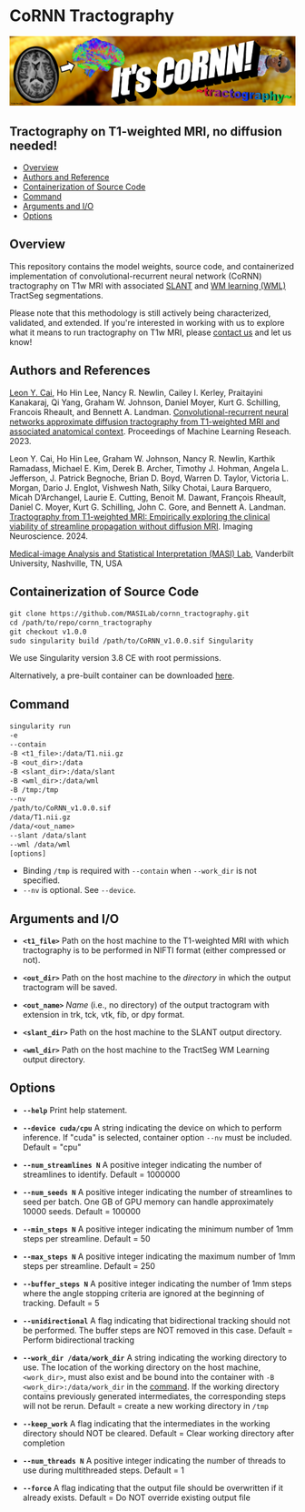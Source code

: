 # CoRNN Tractography

![itscornn](https://github.com/MASILab/cornn_tractography/blob/master/CoRNN.png?raw=true)

## Tractography on T1-weighted MRI, no diffusion needed!

* [Overview](#overview)
* [Authors and Reference](#authors-and-reference)
* [Containerization of Source Code](#containerization-of-source-code)
* [Command](#command)
* [Arguments and I/O](#arguments-and-io)
* [Options](#options)

## Overview

This repository contains the model weights, source code, and containerized implementation of convolutional-recurrent neural network (CoRNN) tractography on T1w MRI with associated [SLANT](https://github.com/MASILab/SLANTbrainSeg) and [WM learning (WML)](https://github.com/MASILab/WM_learning_release) TractSeg segmentations. 

Please note that this methodology is still actively being characterized, validated, and extended. If you're interested in working with us to explore what it means to run tractography on T1w MRI, please [contact us](#authors-and-reference) and let us know!

## Authors and References

[Leon Y. Cai](mailto:leon.y.cai@vanderbilt.edu), Ho Hin Lee, Nancy R. Newlin, Cailey I. Kerley, Praitayini Kanakaraj, Qi Yang, Graham W. Johnson, Daniel Moyer, Kurt G. Schilling, Francois Rheault, and Bennett A. Landman. [Convolutional-recurrent neural networks approximate diffusion tractography from T1-weighted MRI and associated anatomical context](https://www.biorxiv.org/content/10.1101/2023.02.25.530046v2). Proceedings of Machine Learning Reseach. 2023.

Leon Y. Cai, Ho Hin Lee, Graham W. Johnson, Nancy R. Newlin, Karthik Ramadass, Michael E. Kim, Derek B. Archer, Timothy J. Hohman, Angela L. Jefferson, J. Patrick Begnoche, Brian D. Boyd, Warren D. Taylor, Victoria L. Morgan, Dario J. Englot, Vishwesh Nath, Silky Chotai, Laura Barquero, Micah D’Archangel, Laurie E. Cutting, Benoit M. Dawant, François Rheault, Daniel C. Moyer, Kurt G. Schilling, John C. Gore, and Bennett A. Landman. [Tractography from T1-weighted MRI: Empirically exploring the clinical viability of streamline propagation without diffusion MRI](https://direct.mit.edu/imag/article/doi/10.1162/imag_a_00259/123726/Tractography-from-T1-weighted-MRI-Empirically). Imaging Neuroscience. 2024.

[Medical-image Analysis and Statistical Interpretation (MASI) Lab](https://my.vanderbilt.edu/masi), Vanderbilt University, Nashville, TN, USA

## Containerization of Source Code

    git clone https://github.com/MASILab/cornn_tractography.git
    cd /path/to/repo/cornn_tractography
    git checkout v1.0.0
    sudo singularity build /path/to/CoRNN_v1.0.0.sif Singularity

We use Singularity version 3.8 CE with root permissions.

Alternatively, a pre-built container can be downloaded [here](https://masi.vuse.vanderbilt.edu/CoRNN/CoRNN_v1.0.0.sif).

## Command

    singularity run 
    -e 
    --contain
    -B <t1_file>:/data/T1.nii.gz
    -B <out_dir>:/data
    -B <slant_dir>:/data/slant
    -B <wml_dir>:/data/wml
    -B /tmp:/tmp
    --nv
    /path/to/CoRNN_v1.0.0.sif
    /data/T1.nii.gz
    /data/<out_name>
    --slant /data/slant
    --wml /data/wml
    [options]
    
* Binding `/tmp` is required with `--contain` when `--work_dir` is not specified.
* `--nv` is optional. See `--device`.

## Arguments and I/O

* **`<t1_file>`** Path on the host machine to the T1-weighted MRI with which tractography is to be performed in NIFTI format (either compressed or not).

* **`<out_dir>`** Path on the host machine to the *directory* in which the output tractogram will be saved.

* **`<out_name>`** *Name* (i.e., no directory) of the output tractogram with extension in trk, tck, vtk, fib, or dpy format.

* **`<slant_dir>`** Path on the host machine to the SLANT output directory.

* **`<wml_dir>`** Path on the host machine to the TractSeg WM Learning output directory.

## Options

* **`--help`** Print help statement.

* **`--device cuda/cpu`** A string indicating the device on which to perform inference. If "cuda" is selected, container option `--nv` must be included. Default = "cpu"

* **`--num_streamlines N`** A positive integer indicating the number of streamlines to identify. Default = 1000000

* **`--num_seeds N`** A positive integer indicating the number of streamlines to seed per batch. One GB of GPU memory can handle approximately 10000 seeds. Default = 100000

* **`--min_steps N`** A positive integer indicating the minimum number of 1mm steps per streamline. Default = 50

* **`--max_steps N`** A positive integer indicating the maximum number of 1mm steps per streamline. Default = 250

* **`--buffer_steps N`** A positive integer indicating the number of 1mm steps where the angle stopping criteria are ignored at the beginning of tracking. Default = 5

* **`--unidirectional`** A flag indicating that bidirectional tracking should not be performed. The buffer steps are NOT removed in this case. Default = Perform bidirectional tracking

* **`--work_dir /data/work_dir`** A string indicating the working directory to use. The location of the working directory on the host machine, `<work_dir>`, must also exist and be bound into the container with `-B <work_dir>:/data/work_dir` in the [command](#command). If the working directory contains previously generated intermediates, the corresponding steps will not be rerun. Default = create a new working directory in `/tmp`

* **`--keep_work`** A flag indicating that the intermediates in the working directory should NOT be cleared. Default = Clear working directory after completion

* **`--num_threads N`** A positive integer indicating the number of threads to use during multithreaded steps. Default = 1

* **`--force`** A flag indicating that the output file should be overwritten if it already exists. Default = Do NOT override existing output file

